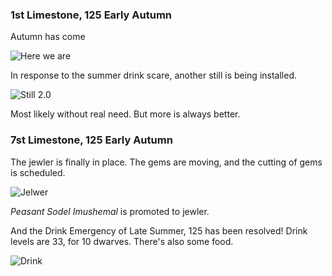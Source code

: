 ### 1st Limestone, 125 Early Autumn

Autumn has come

![Here we are](http://pixxx.wtf.cat/image/1z341B0F3u3v/Image%202014-07-30%20at%204.02.27%20AM.png)

In response to the summer drink scare, another still is being installed.

![Still 2.0](http://pixxx.wtf.cat/image/1X3c3D311p00/Image%202014-07-30%20at%204.03.10%20AM.png)

Most likely without real need. But more is always better.

### 7st Limestone, 125 Early Autumn

The jewler is finally in place. The gems are moving, and the cutting of gems is scheduled.

![Jelwer](http://pixxx.wtf.cat/image/3h3o180Q3h0Z/Image%202014-07-30%20at%204.09.04%20AM.png)

*Peasant Sodel Imushemal* is promoted to jewler.

And the Drink Emergency of Late Summer, 125 has been resolved! Drink levels are 33, for 10 dwarves.
There's also some food.

![Drink](http://pixxx.wtf.cat/image/2L0e1w302A2A/Image%202014-07-30%20at%204.10.34%20AM.png)
